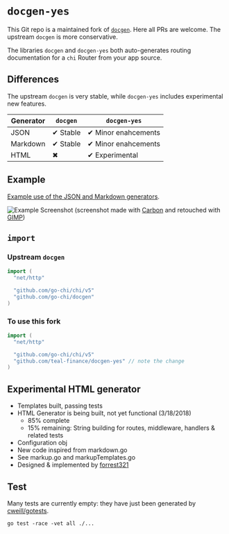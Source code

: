 # `docgen-yes`

This Git repo is a maintained fork of [`docgen`](https://github.com/go-chi/docgen). Here all PRs are welcome. The upstream `docgen` is more conservative.

The libraries `docgen` and `docgen-yes` both auto-generates routing documentation for a `chi` Router from your app source.

## Differences

The upstream `docgen` is very stable, while `docgen-yes` includes experimental new features.

Generator  | `docgen` | `docgen-yes`
-----------|----------|--------------
JSON       | ✔ Stable | ✔ Minor enahcements
Markdown   | ✔ Stable | ✔ Minor enahcements
HTML       | ✖        | ✔ Experimental

## Example

[Example use of the JSON and Markdown generators](https://github.com/go-chi/chi/blob/master/_examples/rest/main.go#L105).

![Example Screenshot](carbon.webp)
(screenshot made with [Carbon](https://carbon.now.sh) and retouched with [GIMP](https://en.wikipedia.org/wiki/GIMP))

## `import`

### Upstream `docgen`

```go
import (
  "net/http"

  "github.com/go-chi/chi/v5"
  "github.com/go-chi/docgen"
)
```

### To use this fork

```go
import (
  "net/http"

  "github.com/go-chi/chi/v5"
  "github.com/teal-finance/docgen-yes" // note the change
)
```

## Experimental HTML generator

* Templates built, passing tests
* HTML Generator is being built, not yet functional (3/18/2018)
  * 85% complete
  * 15% remaining: String building for routes, middleware, handlers & related tests
* Configuration obj
* New code inspired from markdown.go
* See markup.go and markupTemplates.go
* Designed & implemented by [forrest321](https://github.com/forrest321/docgen)

## Test

Many tests are currently empty: they have just been generated by [cweill/gotests](https://github.com/cweill/gotests).

    go test -race -vet all ./...
